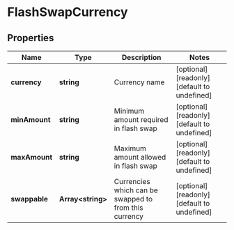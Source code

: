 # FlashSwapCurrency

## Properties

Name | Type | Description | Notes
------------ | ------------- | ------------- | -------------
**currency** | **string** | Currency name | [optional] [readonly] [default to undefined]
**minAmount** | **string** | Minimum amount required in flash swap | [optional] [readonly] [default to undefined]
**maxAmount** | **string** | Maximum amount allowed in flash swap | [optional] [readonly] [default to undefined]
**swappable** | **Array&lt;string&gt;** | Currencies which can be swapped to from this currency | [optional] [readonly] [default to undefined]


